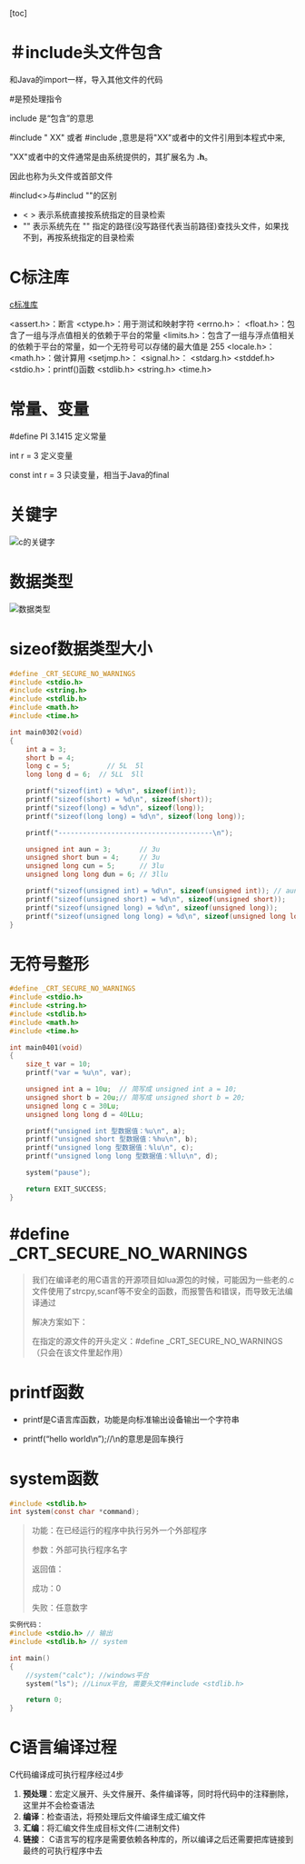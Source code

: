 [toc]

# ＃include头文件包含

和Java的import一样，导入其他文件的代码

#是预处理指令

include 是“包含”的意思

\#include " XX" 或者 #include ,意思是将"XX"或者中的文件引用到本程式中来,

"XX"或者中的文件通常是由系统提供的，其扩展名为 **.h**。

因此也称为头文件或首部文件

#includ<>与#includ ""的区别

*   < > 表示系统直接按系统指定的目录检索
*   "" 表示系统先在 "" 指定的路径(没写路径代表当前路径)查找头文件，如果找不到，再按系统指定的目录检索

# C标注库

[c标准库](https://www.runoob.com/cprogramming/c-standard-library-time-h.html)

<assert.h>：断言
<ctype.h>：用于测试和映射字符
<errno.h>：
<float.h>：包含了一组与浮点值相关的依赖于平台的常量
<limits.h>：包含了一组与浮点值相关的依赖于平台的常量，如一个无符号可以存储的最大值是 255
<locale.h>：
<math.h>：做计算用
<setjmp.h>：
<signal.h>：
<stdarg.h>
<stddef.h>
<stdio.h>：printf()函数
<stdlib.h>
<string.h>
<time.h>

# 常量、变量

#define PI 3.1415  定义常量

int r = 3 定义变量

const int r = 3 只读变量，相当于Java的final

# 关键字

![c的关键字](https://raw.githubusercontent.com/YangLuchao/c_study/main/%E5%9B%BE/C%E5%85%B3%E9%94%AE%E5%AD%97.png)

# 数据类型

![数据类型](https://raw.githubusercontent.com/YangLuchao/c_study/main/%E5%9B%BE/C%E6%95%B0%E6%8D%AE%E7%B1%BB%E5%9E%8B.png)

# sizeof数据类型大小

```c
#define _CRT_SECURE_NO_WARNINGS
#include <stdio.h>
#include <string.h>
#include <stdlib.h>
#include <math.h>
#include <time.h>

int main0302(void)
{
	int a = 3;
	short b = 4;
	long c = 5;			// 5L  5l
	long long d = 6;  // 5LL  5ll

	printf("sizeof(int) = %d\n", sizeof(int));
	printf("sizeof(short) = %d\n", sizeof(short));
	printf("sizeof(long) = %d\n", sizeof(long));
	printf("sizeof(long long) = %d\n", sizeof(long long));

	printf("--------------------------------------\n");

	unsigned int aun = 3;		// 3u
	unsigned short bun = 4;		// 3u
	unsigned long cun = 5;		// 3lu
	unsigned long long dun = 6;	// 3llu

	printf("sizeof(unsigned int) = %d\n", sizeof(unsigned int)); // aun
	printf("sizeof(unsigned short) = %d\n", sizeof(unsigned short));
	printf("sizeof(unsigned long) = %d\n", sizeof(unsigned long));
	printf("sizeof(unsigned long long) = %d\n", sizeof(unsigned long long));
}
```

# 无符号整形

```c
#define _CRT_SECURE_NO_WARNINGS
#include <stdio.h>
#include <string.h>
#include <stdlib.h>
#include <math.h>
#include <time.h>

int main0401(void)
{
	size_t var = 10;
	printf("var = %u\n", var);

	unsigned int a = 10u;  // 简写成 unsigned int a = 10;
	unsigned short b = 20u;// 简写成 unsigned short b = 20;
	unsigned long c = 30Lu; 
	unsigned long long d = 40LLu;

	printf("unsigned int 型数据值：%u\n", a);
	printf("unsigned short 型数据值：%hu\n", b);
	printf("unsigned long 型数据值：%lu\n", c);
	printf("unsigned long long 型数据值：%llu\n", d);

	system("pause");

	return EXIT_SUCCESS;
}
```

# #define _CRT_SECURE_NO_WARNINGS

>我们在编译老的用C语言的开源项目如lua源包的时候，可能因为一些老的.c文件使用了strcpy,scanf等不安全的函数，而报警告和错误，而导致无法编译通过
>
>解决方案如下：
>
>在指定的源文件的开头定义：#define _CRT_SECURE_NO_WARNINGS （只会在该文件里起作用）

# printf函数

*   printf是C语言库函数，功能是向标准输出设备输出一个字符串

*   printf(“hello world\n”);//\n的意思是回车换行

# system函数

```c
#include <stdlib.h>
int system(const char *command);
```

>   功能：在已经运行的程序中执行另外一个外部程序
>
>   参数：外部可执行程序名字
>
>   返回值：
>
>   成功：0
>
>   失败：任意数字

```c
实例代码：
#include <stdio.h> // 输出
#include <stdlib.h> // system

int main()
{
	//system("calc"); //windows平台
	system("ls"); //Linux平台, 需要头文件#include <stdlib.h>

	return 0;
}
```

# C语言编译过程

C代码编译成可执行程序经过4步

1.   **预处理**：宏定义展开、头文件展开、条件编译等，同时将代码中的注释删除，这里并不会检查语法
2.   **编译**：检查语法，将预处理后文件编译生成汇编文件
3.   **汇编**：将汇编文件生成目标文件(二进制文件)
4.   **链接**： C语言写的程序是需要依赖各种库的，所以编译之后还需要把库链接到最终的可执行程序中去
